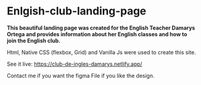 # Enlgish-club-landing-page

**This beautiful landing page was created for the English Teacher Damarys Ortega and provides information about her English classes and how to join the English club.**

Html, Native CSS (flexbox, Grid) and Vanilla Js were used to create this site. 

See it live: https://club-de-ingles-damarys.netlify.app/

Contact me if you want the figma File if you like the design.
